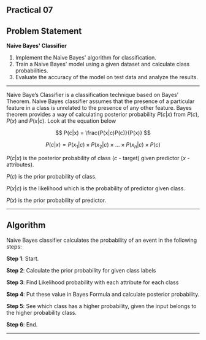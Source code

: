 ## Practical 07

## Problem Statement

**Naive Bayes' Classifier**

1. Implement the Naive Bayes' algorithm for classification.
1. Train a Naive Bayes' model using a given dataset and calculate class probabilities.
1. Evaluate the accuracy of the model on test data and analyze the results.

---

Naive Baye’s Classifier is a classification technique based on Bayes’ Theorem. Naive Bayes classifier assumes that the presence of a particular feature in a class is unrelated to the presence of any other feature. Bayes theorem provides a way of calculating posterior probability $P(c|x)$ from $P(c)$, $P(x)$ and $P(x|c)$. Look at the equation below

$$
P(c|x) = \frac{P(x|c)P(c)}{P(x)}
$$



$$
P(c|x) = P(x_1|c) \times P(x_2|c) \times ... \times P(x_n|c) \times P(c)
$$

$P(c|x)$ is the posterior probability of class ($c$ - target) given predictor ($x$ - attributes).

$P(c)$ is the prior probability of class.

$P(x|c)$ is the likelihood which is the probability of predictor given class. 

$P(x)$ is the prior probability of predictor.

---

## Algorithm

Naive Bayes classifier calculates the probability of an event in the following steps:

**Step 1**: Start.

**Step 2**: Calculate the prior probability for given class labels

**Step 3**: Find Likelihood probability with each attribute for each class

**Step 4**: Put these value in Bayes Formula and calculate posterior probability.

**Step 5**: See which class has a higher probability, given the input belongs to the higher probability class.

**Step 6**: End.

---

